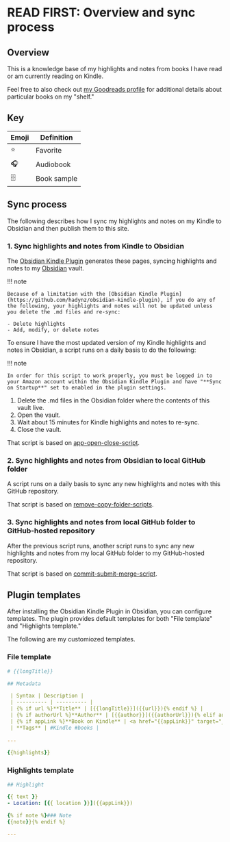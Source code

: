 # READ FIRST: Overview and sync process

## Overview

This is a knowledge base of my highlights and notes from books I have read or am currently reading on Kindle.

Feel free to also check out [my Goodreads profile](https://www.goodreads.com/user/show/70600963-joshua-wong) for additional details about particular books on my "shelf."

## Key

| Emoji | Definition |
| ---------- | ---------- |
| ⭐ | Favorite |
| 🎧 | Audiobook |
| 🗄️ | Book sample |

## Sync process

The following describes how I sync my highlights and notes on my Kindle to Obsidian and then publish them to this site.

### 1. Sync highlights and notes from Kindle to Obsidian

The [Obsidian Kindle Plugin](https://github.com/hadynz/obsidian-kindle-plugin) generates these pages, syncing highlights and notes to my [Obsidian](https://obsidian.md/) vault.

!!! note
	
	Because of a limitation with the [Obsidian Kindle Plugin](https://github.com/hadynz/obsidian-kindle-plugin), if you do any of the following, your highlights and notes will not be updated unless you delete the .md files and re-sync:
	
    - Delete highlights
    - Add, modify, or delete notes

To ensure I have the most updated version of my Kindle highlights and notes in Obsidian, a script runs on a daily basis to do the following: 

!!! note

	In order for this script to work properly, you must be logged in to your Amazon account within the Obsidian Kindle Plugin and have "**Sync on Startup**" set to enabled in the plugin settings.

1. Delete the .md files in the Obsidian folder where the contents of this vault live.
2. Open the vault.
3. Wait about 15 minutes for Kindle highlights and notes to re-sync.
4. Close the vault.

That script is based on [app-open-close-script](https://github.com/josh-wong/app-open-close-script/).

### 2. Sync highlights and notes from Obsidian to local GitHub folder

A script runs on a daily basis to sync any new highlights and notes with this GitHub repository. 

That script is based on [remove-copy-folder-scripts](https://josh-wong.github.io/remove-copy-folder-scripts/).

### 3. Sync highlights and notes from local GitHub folder to GitHub-hosted repository

After the previous script runs, another script runs to sync any new highlights and notes from my local GitHub folder to my GitHub-hosted repository. 

That script is based on [commit-submit-merge-script](https://github.com/josh-wong/commit-submit-merge-script).

## Plugin templates

After installing the Obsidian Kindle Plugin in Obsidian, you can configure templates. The plugin provides default templates for both "File template" and "Highlights template."

The following are my customiozed templates. 

### File template

```yaml
# {{longTitle}}

## Metadata

 | Syntax | Description |
 | ---------- | ---------- |
 | {% if url %}**Title** | [{{longTitle}}]({{url}}){% endif %} |
 | {% if authorUrl %}**Author** | [{{author}}]({{authorUrl}}){% elif author %}[[{{author}}]]{% endif %} |
 | {% if appLink %}**Book on Kindle** | <a href="{{appLink}}" target="_blank">Open in Kindle</a>{% endif %} |
 | **Tags** | #Kindle #books |
 
---

{{highlights}}
```

### Highlights template

```yaml
## Highlight

{{ text }}
- Location: [{{ location }}]({{appLink}})

{% if note %}### Note
{{note}}{% endif %}

---
```
